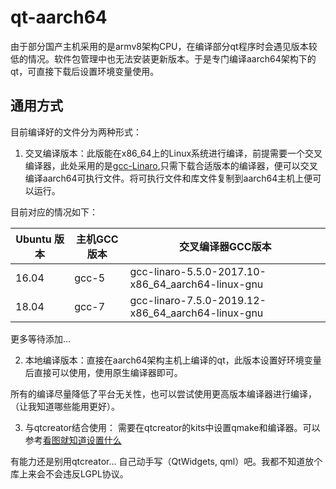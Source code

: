 # qt-aarch64

由于部分国产主机采用的是armv8架构CPU，在编译部分qt程序时会遇见版本较低的情况。软件包管理中也无法安装更新版本。于是专门编译aarch64架构下的qt，可直接下载后设置环境变量使用。

## 通用方式

目前编译好的文件分为两种形式：

1. 交叉编译版本：此版能在x86_64上的Linux系统进行编译，前提需要一个交叉编译器，此处采用的是[gcc-Linaro](http://releases.linaro.org/components/toolchain/binaries/),只需下载合适版本的编译器，便可以交叉编译aarch64可执行文件。将可执行文件和库文件复制到aarch64主机上便可以运行。


目前对应的情况如下：

|Ubuntu 版本|主机GCC版本|交叉编译器GCC版本|
|----|----|----|
|16.04|gcc-5|gcc-linaro-5.5.0-2017.10-x86_64_aarch64-linux-gnu|
|18.04|gcc-7|gcc-linaro-7.5.0-2019.12-x86_64_aarch64-linux-gnu|

更多等待添加...


2. 本地编译版本：直接在aarch64架构主机上编译的qt，此版本设置好环境变量后直接可以使用，使用原生编译器即可。

所有的编译尽量降低了平台无关性，也可以尝试使用更高版本编译器进行编译，（让我知道哪些能用更好）。


3. 与qtcreator结合使用： 需要在qtcreator的kits中设置qmake和编译器。可以参考[看图就知道设置什么](./cross_compile_qt.md#intergrated-with-qtcreator)

有能力还是别用qtcreator... 自己动手写（QtWidgets, qml）吧。我都不知道放个库上来会不会违反LGPL协议。